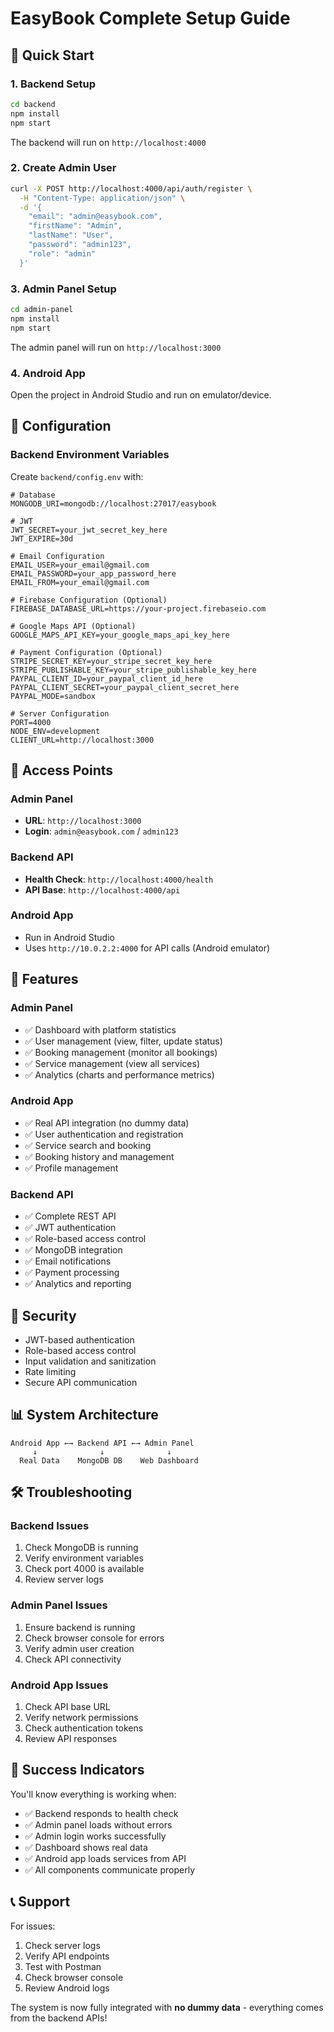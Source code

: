 # EasyBook Complete Setup Guide

## 🚀 **Quick Start**

### **1. Backend Setup**

```bash
cd backend
npm install
npm start
```

The backend will run on `http://localhost:4000`

### **2. Create Admin User**

```bash
curl -X POST http://localhost:4000/api/auth/register \
  -H "Content-Type: application/json" \
  -d '{
    "email": "admin@easybook.com",
    "firstName": "Admin",
    "lastName": "User",
    "password": "admin123",
    "role": "admin"
  }'
```

### **3. Admin Panel Setup**

```bash
cd admin-panel
npm install
npm start
```

The admin panel will run on `http://localhost:3000`

### **4. Android App**

Open the project in Android Studio and run on emulator/device.

## 🔧 **Configuration**

### **Backend Environment Variables**

Create `backend/config.env` with:

```env
# Database
MONGODB_URI=mongodb://localhost:27017/easybook

# JWT
JWT_SECRET=your_jwt_secret_key_here
JWT_EXPIRE=30d

# Email Configuration
EMAIL_USER=your_email@gmail.com
EMAIL_PASSWORD=your_app_password_here
EMAIL_FROM=your_email@gmail.com

# Firebase Configuration (Optional)
FIREBASE_DATABASE_URL=https://your-project.firebaseio.com

# Google Maps API (Optional)
GOOGLE_MAPS_API_KEY=your_google_maps_api_key_here

# Payment Configuration (Optional)
STRIPE_SECRET_KEY=your_stripe_secret_key_here
STRIPE_PUBLISHABLE_KEY=your_stripe_publishable_key_here
PAYPAL_CLIENT_ID=your_paypal_client_id_here
PAYPAL_CLIENT_SECRET=your_paypal_client_secret_here
PAYPAL_MODE=sandbox

# Server Configuration
PORT=4000
NODE_ENV=development
CLIENT_URL=http://localhost:3000
```

## 📱 **Access Points**

### **Admin Panel**
- **URL**: `http://localhost:3000`
- **Login**: `admin@easybook.com` / `admin123`

### **Backend API**
- **Health Check**: `http://localhost:4000/health`
- **API Base**: `http://localhost:4000/api`

### **Android App**
- Run in Android Studio
- Uses `http://10.0.2.2:4000` for API calls (Android emulator)

## 🎯 **Features**

### **Admin Panel**
- ✅ Dashboard with platform statistics
- ✅ User management (view, filter, update status)
- ✅ Booking management (monitor all bookings)
- ✅ Service management (view all services)
- ✅ Analytics (charts and performance metrics)

### **Android App**
- ✅ Real API integration (no dummy data)
- ✅ User authentication and registration
- ✅ Service search and booking
- ✅ Booking history and management
- ✅ Profile management

### **Backend API**
- ✅ Complete REST API
- ✅ JWT authentication
- ✅ Role-based access control
- ✅ MongoDB integration
- ✅ Email notifications
- ✅ Payment processing
- ✅ Analytics and reporting

## 🔐 **Security**

- JWT-based authentication
- Role-based access control
- Input validation and sanitization
- Rate limiting
- Secure API communication

## 📊 **System Architecture**

```
Android App ←→ Backend API ←→ Admin Panel
     ↓              ↓              ↓
  Real Data    MongoDB DB    Web Dashboard
```

## 🛠 **Troubleshooting**

### **Backend Issues**
1. Check MongoDB is running
2. Verify environment variables
3. Check port 4000 is available
4. Review server logs

### **Admin Panel Issues**
1. Ensure backend is running
2. Check browser console for errors
3. Verify admin user creation
4. Check API connectivity

### **Android App Issues**
1. Check API base URL
2. Verify network permissions
3. Check authentication tokens
4. Review API responses

## 🎉 **Success Indicators**

You'll know everything is working when:
- ✅ Backend responds to health check
- ✅ Admin panel loads without errors
- ✅ Admin login works successfully
- ✅ Dashboard shows real data
- ✅ Android app loads services from API
- ✅ All components communicate properly

## 📞 **Support**

For issues:
1. Check server logs
2. Verify API endpoints
3. Test with Postman
4. Check browser console
5. Review Android logs

The system is now fully integrated with **no dummy data** - everything comes from the backend APIs!
